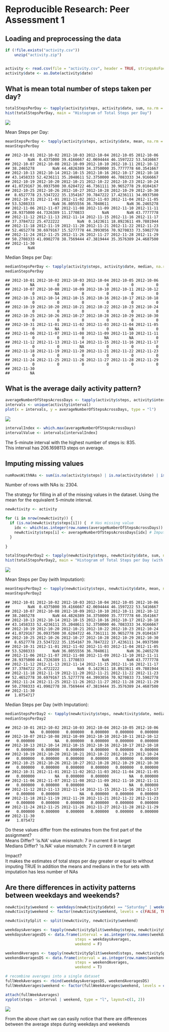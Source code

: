 # Reproducible Research: Peer Assessment 1




## Loading and preprocessing the data

```r
if (!file.exists("activity.csv"))
    unzip("activity.zip")


activity <- read.csv(file = "activity.csv", header = TRUE, stringsAsFactors = FALSE, na.strings = "NA")
activity$date <- as.Date(activity$date)
```

## What is mean total number of steps taken per day?

```r
totalStepsPerDay <- tapply(activity$steps, activity$date, sum, na.rm = TRUE)
hist(totalStepsPerDay, main = "Histogram of Total Steps per Day")
```

![](PA1_template_files/figure-html/unnamed-chunk-2-1.png)<!-- -->
  
Mean Steps per Day:

```r
meanStepsPerDay <- tapply(activity$steps, activity$date, mean, na.rm = TRUE)
meanStepsPerDay
```

```
## 2012-10-01 2012-10-02 2012-10-03 2012-10-04 2012-10-05 2012-10-06 
##        NaN  0.4375000 39.4166667 42.0694444 46.1597222 53.5416667 
## 2012-10-07 2012-10-08 2012-10-09 2012-10-10 2012-10-11 2012-10-12 
## 38.2465278        NaN 44.4826389 34.3750000 35.7777778 60.3541667 
## 2012-10-13 2012-10-14 2012-10-15 2012-10-16 2012-10-17 2012-10-18 
## 43.1458333 52.4236111 35.2048611 52.3750000 46.7083333 34.9166667 
## 2012-10-19 2012-10-20 2012-10-21 2012-10-22 2012-10-23 2012-10-24 
## 41.0729167 36.0937500 30.6284722 46.7361111 30.9652778 29.0104167 
## 2012-10-25 2012-10-26 2012-10-27 2012-10-28 2012-10-29 2012-10-30 
##  8.6527778 23.5347222 35.1354167 39.7847222 17.4236111 34.0937500 
## 2012-10-31 2012-11-01 2012-11-02 2012-11-03 2012-11-04 2012-11-05 
## 53.5208333        NaN 36.8055556 36.7048611        NaN 36.2465278 
## 2012-11-06 2012-11-07 2012-11-08 2012-11-09 2012-11-10 2012-11-11 
## 28.9375000 44.7326389 11.1770833        NaN        NaN 43.7777778 
## 2012-11-12 2012-11-13 2012-11-14 2012-11-15 2012-11-16 2012-11-17 
## 37.3784722 25.4722222        NaN  0.1423611 18.8923611 49.7881944 
## 2012-11-18 2012-11-19 2012-11-20 2012-11-21 2012-11-22 2012-11-23 
## 52.4652778 30.6979167 15.5277778 44.3993056 70.9270833 73.5902778 
## 2012-11-24 2012-11-25 2012-11-26 2012-11-27 2012-11-28 2012-11-29 
## 50.2708333 41.0902778 38.7569444 47.3819444 35.3576389 24.4687500 
## 2012-11-30 
##        NaN
```
  
Median Steps per Day:

```r
medianStepsPerDay <- tapply(activity$steps, activity$date, median, na.rm = TRUE)
medianStepsPerDay
```

```
## 2012-10-01 2012-10-02 2012-10-03 2012-10-04 2012-10-05 2012-10-06 
##         NA          0          0          0          0          0 
## 2012-10-07 2012-10-08 2012-10-09 2012-10-10 2012-10-11 2012-10-12 
##          0         NA          0          0          0          0 
## 2012-10-13 2012-10-14 2012-10-15 2012-10-16 2012-10-17 2012-10-18 
##          0          0          0          0          0          0 
## 2012-10-19 2012-10-20 2012-10-21 2012-10-22 2012-10-23 2012-10-24 
##          0          0          0          0          0          0 
## 2012-10-25 2012-10-26 2012-10-27 2012-10-28 2012-10-29 2012-10-30 
##          0          0          0          0          0          0 
## 2012-10-31 2012-11-01 2012-11-02 2012-11-03 2012-11-04 2012-11-05 
##          0         NA          0          0         NA          0 
## 2012-11-06 2012-11-07 2012-11-08 2012-11-09 2012-11-10 2012-11-11 
##          0          0          0         NA         NA          0 
## 2012-11-12 2012-11-13 2012-11-14 2012-11-15 2012-11-16 2012-11-17 
##          0          0         NA          0          0          0 
## 2012-11-18 2012-11-19 2012-11-20 2012-11-21 2012-11-22 2012-11-23 
##          0          0          0          0          0          0 
## 2012-11-24 2012-11-25 2012-11-26 2012-11-27 2012-11-28 2012-11-29 
##          0          0          0          0          0          0 
## 2012-11-30 
##         NA
```

## What is the average daily activity pattern?

```r
averageNumberOfStepsAcrossDays <- tapply(activity$steps, activity$interval, mean, na.rm = TRUE)
intervals <- unique(activity$interval)
plot(x = intervals, y = averageNumberOfStepsAcrossDays, type = "l")
```

![](PA1_template_files/figure-html/unnamed-chunk-5-1.png)<!-- -->

```r
intervalIndex <- which.max(averageNumberOfStepsAcrossDays)
intervalValue <- intervals[intervalIndex]
```

The 5-minute interval with the highest number of steps is: 835.  
This interval has 206.1698113 steps on average.  

## Imputing missing values


```r
numRowsWithNAs <- sum(is.na(activity$steps) | is.na(activity$date) | is.na(activity$interval))
```
Number of rows with NAs is: 2304.  
  
The strategy for filling in all of the missing values in the dataset. Using the mean for the equivalent 5-minute interval.

```r
newActivity <- activity

for (i in nrow(newActivity)) {
  if (is.na(newActivity$steps[i])) {  # Has missing value
    idx <- which(as.integer(row.names(averageNumberOfStepsAcrossDays)) == newActivity$interval[i])  # Find the mean for the same interval
    newActivity$steps[i] <- averageNumberOfStepsAcrossDays[idx] # Impute
  }
  
}

totalStepsPerDay2 <- tapply(newActivity$steps, newActivity$date, sum, na.rm = TRUE)
hist(totalStepsPerDay2, main = "Histogram of Total Steps per Day (with Imputation)")
```

![](PA1_template_files/figure-html/unnamed-chunk-7-1.png)<!-- -->
  
Mean Steps per Day (with Imputation):

```r
meanStepsPerDay2 <- tapply(newActivity$steps, newActivity$date, mean, na.rm = TRUE)
meanStepsPerDay2
```

```
## 2012-10-01 2012-10-02 2012-10-03 2012-10-04 2012-10-05 2012-10-06 
##        NaN  0.4375000 39.4166667 42.0694444 46.1597222 53.5416667 
## 2012-10-07 2012-10-08 2012-10-09 2012-10-10 2012-10-11 2012-10-12 
## 38.2465278        NaN 44.4826389 34.3750000 35.7777778 60.3541667 
## 2012-10-13 2012-10-14 2012-10-15 2012-10-16 2012-10-17 2012-10-18 
## 43.1458333 52.4236111 35.2048611 52.3750000 46.7083333 34.9166667 
## 2012-10-19 2012-10-20 2012-10-21 2012-10-22 2012-10-23 2012-10-24 
## 41.0729167 36.0937500 30.6284722 46.7361111 30.9652778 29.0104167 
## 2012-10-25 2012-10-26 2012-10-27 2012-10-28 2012-10-29 2012-10-30 
##  8.6527778 23.5347222 35.1354167 39.7847222 17.4236111 34.0937500 
## 2012-10-31 2012-11-01 2012-11-02 2012-11-03 2012-11-04 2012-11-05 
## 53.5208333        NaN 36.8055556 36.7048611        NaN 36.2465278 
## 2012-11-06 2012-11-07 2012-11-08 2012-11-09 2012-11-10 2012-11-11 
## 28.9375000 44.7326389 11.1770833        NaN        NaN 43.7777778 
## 2012-11-12 2012-11-13 2012-11-14 2012-11-15 2012-11-16 2012-11-17 
## 37.3784722 25.4722222        NaN  0.1423611 18.8923611 49.7881944 
## 2012-11-18 2012-11-19 2012-11-20 2012-11-21 2012-11-22 2012-11-23 
## 52.4652778 30.6979167 15.5277778 44.3993056 70.9270833 73.5902778 
## 2012-11-24 2012-11-25 2012-11-26 2012-11-27 2012-11-28 2012-11-29 
## 50.2708333 41.0902778 38.7569444 47.3819444 35.3576389 24.4687500 
## 2012-11-30 
##  1.0754717
```
  
Median Steps per Day (with Imputation):

```r
medianStepsPerDay2 <- tapply(newActivity$steps, newActivity$date, median, na.rm = TRUE)
medianStepsPerDay2
```

```
## 2012-10-01 2012-10-02 2012-10-03 2012-10-04 2012-10-05 2012-10-06 
##         NA   0.000000   0.000000   0.000000   0.000000   0.000000 
## 2012-10-07 2012-10-08 2012-10-09 2012-10-10 2012-10-11 2012-10-12 
##   0.000000         NA   0.000000   0.000000   0.000000   0.000000 
## 2012-10-13 2012-10-14 2012-10-15 2012-10-16 2012-10-17 2012-10-18 
##   0.000000   0.000000   0.000000   0.000000   0.000000   0.000000 
## 2012-10-19 2012-10-20 2012-10-21 2012-10-22 2012-10-23 2012-10-24 
##   0.000000   0.000000   0.000000   0.000000   0.000000   0.000000 
## 2012-10-25 2012-10-26 2012-10-27 2012-10-28 2012-10-29 2012-10-30 
##   0.000000   0.000000   0.000000   0.000000   0.000000   0.000000 
## 2012-10-31 2012-11-01 2012-11-02 2012-11-03 2012-11-04 2012-11-05 
##   0.000000         NA   0.000000   0.000000         NA   0.000000 
## 2012-11-06 2012-11-07 2012-11-08 2012-11-09 2012-11-10 2012-11-11 
##   0.000000   0.000000   0.000000         NA         NA   0.000000 
## 2012-11-12 2012-11-13 2012-11-14 2012-11-15 2012-11-16 2012-11-17 
##   0.000000   0.000000         NA   0.000000   0.000000   0.000000 
## 2012-11-18 2012-11-19 2012-11-20 2012-11-21 2012-11-22 2012-11-23 
##   0.000000   0.000000   0.000000   0.000000   0.000000   0.000000 
## 2012-11-24 2012-11-25 2012-11-26 2012-11-27 2012-11-28 2012-11-29 
##   0.000000   0.000000   0.000000   0.000000   0.000000   0.000000 
## 2012-11-30 
##   1.075472
```


Do these values differ from the estimates from the first part of the assignment?  
Means Differ? 'is.NA' value mismatch: 7 in current 8 in target  
Medians Differ? 'is.NA' value mismatch: 7 in current 8 in target  

Impact?  
It makes the estimates of total steps per day greater or equal to without imputing TRUE 
In addition the means and medians in the for sets with imputation has less number of NAs  

## Are there differences in activity patterns between weekdays and weekends?


```r
newActivity$weekend <- weekdays(newActivity$date) == "Saturday" | weekdays(newActivity$date) == "Sunday"
newActivity$weekend <- factor(newActivity$weekend, levels = c(FALSE, TRUE), labels = c("weekday", "weekend"))

newActivitySplit <- split(newActivity, newActivity$weekend)

weekdaysAverages <- tapply(newActivitySplit$weekday$steps, newActivitySplit$weekday$interval, mean, na.rm = T)
weekdaysAveragesDS <- data.frame(interval = as.integer(row.names(weekdaysAverages)),
                               steps = weekdaysAverages,
                               weekend = F)

weekendAverages <- tapply(newActivitySplit$weekend$steps, newActivitySplit$weekend$interval, mean, na.rm = T)
weekendAveragesDS <- data.frame(interval = as.integer(row.names(weekendAverages)),
                               steps = weekendAverages,
                               weekend = T)

# recombine averages into a single dataset
fullWeekAverages <- rbind(weekdaysAveragesDS, weekendAveragesDS)
fullWeekAverages$weekend <- factor(fullWeekAverages$weekend, levels = c(FALSE, TRUE), labels = c("weekday", "weekend"))

attach(fullWeekAverages)
xyplot(steps ~ interval | weekend, type = "l", layout=c(1, 2))
```

![](PA1_template_files/figure-html/unnamed-chunk-10-1.png)<!-- -->

From the above chart we can easily notice that there are differences between the average steps during weekdays and weekends
